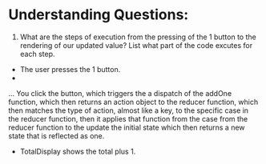 # Understanding Questions:
1. What are the steps of execution from the pressing of the 1 button to the rendering of our updated value? List what part of the code excutes for each step.
* The user presses the 1 button.
* 
...
You click the button, which triggers the a dispatch of the addOne function, which then returns an action object to the reducer function, which then matches the type of action, almost like a key, to the specific case in the reducer function, then it applies that function from the case from the reducer function to the update the initial state which then returns a new state that is reflected as one. 

* TotalDisplay shows the total plus 1.
